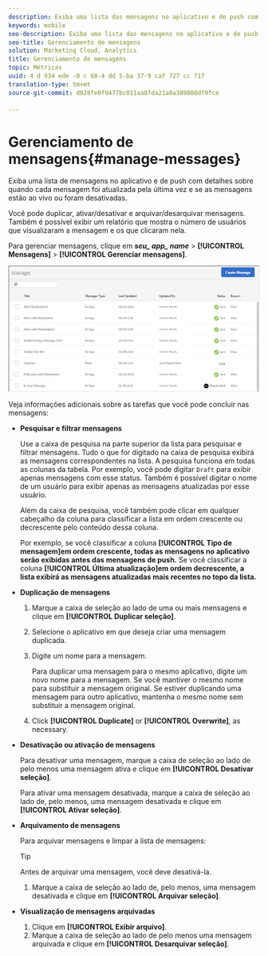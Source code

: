 ```yaml
---
description: Exiba uma lista das mensagens no aplicativo e de push com detalhes sobre quando cada mensagem foi atualizada pela última vez e se as mensagens estão online ou desativadas.
keywords: mobile
seo-description: Exiba uma lista das mensagens no aplicativo e de push com detalhes sobre quando cada mensagem foi atualizada pela última vez e se as mensagens estão online ou desativadas.
seo-title: Gerenciamento de mensagens
solution: Marketing Cloud, Analytics
title: Gerenciamento de mensagens
topic: Métricas
uuid: 4 d 934 ede -0 c 68-4 dd 5-ba 37-9 caf 727 cc 717
translation-type: tm+mt
source-git-commit: d028fe0f9477bc011aa8fda21a0a389808df0fce

---
```



# Gerenciamento de mensagens{#manage-messages}

Exiba uma lista de mensagens no aplicativo e de push com detalhes sobre quando cada mensagem foi atualizada pela última vez e se as mensagens estão ao vivo ou foram desativadas.

Você pode duplicar, ativar/desativar e arquivar/desarquivar mensagens. Também é possível exibir um relatório que mostra o número de usuários que visualizaram a mensagem e os que clicaram nela.

Para gerenciar mensagens, clique em ***seu_ app_ name*** &gt; **[!UICONTROL Mensagens]** &gt; **[!UICONTROL Gerenciar mensagens]**.

![](assets/manage_messages.png)

Veja informações adicionais sobre as tarefas que você pode concluir nas mensagens:

* **Pesquisar e filtrar mensagens**

   Use a caixa de pesquisa na parte superior da lista para pesquisar e filtrar mensagens. Tudo o que for digitado na caixa de pesquisa exibirá as mensagens correspondentes na lista. A pesquisa funciona em todas as colunas da tabela. Por exemplo, você pode digitar `Draft` para exibir apenas mensagens com esse status. Também é possível digitar o nome de um usuário para exibir apenas as mensagens atualizadas por esse usuário.

   Além da caixa de pesquisa, você também pode clicar em qualquer cabeçalho da coluna para classificar a lista em ordem crescente ou decrescente pelo conteúdo dessa coluna.

   Por exemplo, se você classificar a coluna **[!UICONTROL Tipo de mensagem]em ordem crescente, todas as mensagens no aplicativo serão exibidas antes das mensagens de push.** Se você classificar a coluna **[!UICONTROL Última atualização]em ordem decrescente, a lista exibirá as mensagens atualizadas mais recentes no topo da lista.**

* **Duplicação de mensagens**

   1. Marque a caixa de seleção ao lado de uma ou mais mensagens e clique em **[!UICONTROL Duplicar seleção]**.
   1. Selecione o aplicativo em que deseja criar uma mensagem duplicada.
   1. Digite um nome para a mensagem.

      Para duplicar uma mensagem para o mesmo aplicativo, digite um novo nome para a mensagem. Se você mantiver o mesmo nome para substituir a mensagem original. Se estiver duplicando uma mensagem para outro aplicativo, mantenha o mesmo nome sem substituir a mensagem original.

   1. Click **[!UICONTROL Duplicate]** or **[!UICONTROL Overwrite]**, as necessary.

* **Desativação ou ativação de mensagens**

   Para desativar uma mensagem, marque a caixa de seleção ao lado de pelo menos uma mensagem ativa e clique em **[!UICONTROL Desativar seleção]**.

   Para ativar uma mensagem desativada, marque a caixa de seleção ao lado de, pelo menos, uma mensagem desativada e clique em **[!UICONTROL Ativar seleção]**.

* **Arquivamento de mensagens**

   Para arquivar mensagens e limpar a lista de mensagens:

   >[!TIP]
   >
   >Antes de arquivar uma mensagem, você deve desativá-la.

   1. Marque a caixa de seleção ao lado de, pelo menos, uma mensagem desativada e clique em **[!UICONTROL Arquivar seleção]**.

* **Visualização de mensagens arquivadas**

   1. Clique em **[!UICONTROL Exibir arquivo]**.
   1. Marque a caixa de seleção ao lado de pelo menos uma mensagem arquivada e clique em **[!UICONTROL Desarquivar seleção]**.


